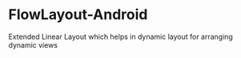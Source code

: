 # FlowLayout-Android
Extended Linear Layout which helps in dynamic layout for arranging dynamic views 
